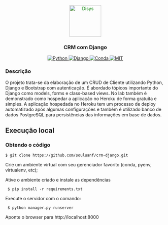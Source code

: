 <div align="center">
<a href="https://www.djangoproject.com" target="_blank">
    <img src="https://static.djangoproject.com/img/logos/django-logo-positive.png" style="color: green" height="100px" alt="Disys"/>
</a>

<h3>CRM com Django</h3>

<a href="https://www.python.org" target="_blank">
  <img src="https://img.shields.io/badge/devel-Python-brightgreen" alt="Python"/>
</a>

<a href="https://www.djangoproject.com" target="_blank">
  <img src="https://img.shields.io/badge/main--framework-Django-brightgreen" alt="Django"/>
</a>

<a href="https://docs.conda.io/en/latest/miniconda.html" target="_blank">
  <img src="https://img.shields.io/badge/venv-Conda-brightgreen" alt="Conda"/>
</a>

<a href="https://opensource.org/licenses/MIT" target="_blank">
  <img src="https://img.shields.io/badge/license-MIT-brightgreen" alt="MIT"/>
</a>

</div>

### Descrição
O projeto trata-se da elaboração de um CRUD de Cliente utilizando Python, Django e Bootstrap com autenticação. É abordado tópicos importante do Django como models, forms e class-based views. No lab também é demonstrado como hospedar a aplicação no Heroku de forma gratuita e simples. A aplicação hospedada no Heroku tem um processo de deploy automatizado após algumas configurações e também é utilizado banco de dados PostgreSQL para persistências das informações em base de dados.


## Execução local
### Obtendo o código

```
$ git clone https://github.com/souluanf/crm-django.git
```

Crie um ambiente virtual com seu gerenciador favorito (conda, pyenv, virtualenv, etc);

Ative o ambiente criado e instale as dependências
<pre><code> $ pip install -r requirements.txt </code></pre>

Execute o servidor com o comando:

<pre><code> $ python manager.py runserver </code></pre>

Aponte o browser para http://localhost:8000
